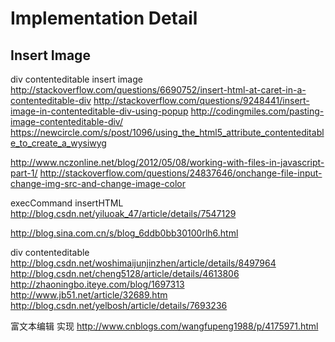 # Implementation Detail

## Insert Image

div contenteditable insert image
http://stackoverflow.com/questions/6690752/insert-html-at-caret-in-a-contenteditable-div
http://stackoverflow.com/questions/9248441/insert-image-in-contenteditable-div-using-popup
http://codingmiles.com/pasting-image-contenteditable-div/
https://newcircle.com/s/post/1096/using_the_html5_attribute_contenteditable_to_create_a_wysiwyg


http://www.nczonline.net/blog/2012/05/08/working-with-files-in-javascript-part-1/
http://stackoverflow.com/questions/24837646/onchange-file-input-change-img-src-and-change-image-color


execCommand insertHTML
http://blog.csdn.net/yiluoak_47/article/details/7547129


http://blog.sina.com.cn/s/blog_6ddb0bb30100rlh6.html

div contenteditable
http://blog.csdn.net/woshimaijunjinzhen/article/details/8497964
http://blog.csdn.net/cheng5128/article/details/4613806
http://zhaoningbo.iteye.com/blog/1697313
http://www.jb51.net/article/32689.htm
http://blog.csdn.net/yelbosh/article/details/7693236

富文本编辑 实现
http://www.cnblogs.com/wangfupeng1988/p/4175971.html
